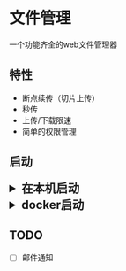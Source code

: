 # 文件管理
一个功能齐全的web文件管理器

## 特性
* 断点续传（切片上传）
* 秒传
* 上传/下载限速
* 简单的权限管理

## 启动

<details>
  <summary style="font-size: 1.5em; font-weight: 700;">在本机启动</summary>

#### 1.填写环境变量
```bash
cp .env.dist .env
vim .env
```

#### 2.安装依赖
  ```bash
  npm ci
  ```

#### 3.构建代码
```bash
npm run build
```

#### 4.执行初始化脚本
```bash
node scripts/init.js
```

#### 5.启动服务
```bash
npm run start:prod
  ```
</details>

<details>
  <summary style="font-size: 1.5em; font-weight: 700;">docker启动</summary>


#### 环境变量
| 环境变量      | 是否必选 |
|-----------|-|
| COOKIE_SECRET      | 必选 | 

#### 文件目录
| 简介         | path             | 默认值               |
|------------|------------------|-------------------|
| 上传文件的存放目录  | UPLOAD_FILE_DIR  | /data/files       |
| 上传文件的切片的存放目录 | UPLOAD_CHUNK_DIR | /data/chunks      |
| sqlite的数据文件存放目录 | DATABASE_DIR     | /data/db          |

### 1.复制配置信息，并更改
```bash
cp docker-compose.dist.yml docker-compose.yml
```

### 2.启动
```bash
docker-compose up -d
```

</details>

## TODO
-[ ] 邮件通知

